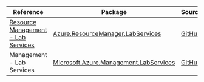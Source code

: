 | Reference | Package | Source |
|---|---|---|
|[Resource Management - Lab Services](resourcemanager.labservices-readme.md)|[Azure.ResourceManager.LabServices](https://www.nuget.org/packages/Azure.ResourceManager.LabServices)|[GitHub](https://github.com/Azure/azure-sdk-for-net/blob/main/sdk/labservices/Azure.ResourceManager.LabServices)|
|Management - Lab Services|[Microsoft.Azure.Management.LabServices](https://www.nuget.org/packages/Microsoft.Azure.Management.LabServices)|[GitHub](https://github.com/Azure/azure-sdk-for-net/blob/main/)|
